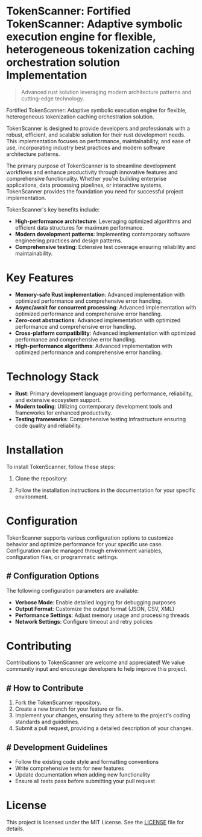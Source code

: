 <!-- fallback_TokenScanner_20250804214735_70120 -->

# TokenScanner: Fortified TokenScanner: Adaptive symbolic execution engine for flexible, heterogeneous tokenization caching orchestration solution Implementation
> Advanced rust solution leveraging modern architecture patterns and cutting-edge technology.

Fortified TokenScanner: Adaptive symbolic execution engine for flexible, heterogeneous tokenization caching orchestration solution.

TokenScanner is designed to provide developers and professionals with a robust, efficient, and scalable solution for their rust development needs. This implementation focuses on performance, maintainability, and ease of use, incorporating industry best practices and modern software architecture patterns.

The primary purpose of TokenScanner is to streamline development workflows and enhance productivity through innovative features and comprehensive functionality. Whether you're building enterprise applications, data processing pipelines, or interactive systems, TokenScanner provides the foundation you need for successful project implementation.

TokenScanner's key benefits include:

* **High-performance architecture**: Leveraging optimized algorithms and efficient data structures for maximum performance.
* **Modern development patterns**: Implementing contemporary software engineering practices and design patterns.
* **Comprehensive testing**: Extensive test coverage ensuring reliability and maintainability.

# Key Features

* **Memory-safe Rust implementation**: Advanced implementation with optimized performance and comprehensive error handling.
* **Async/await for concurrent processing**: Advanced implementation with optimized performance and comprehensive error handling.
* **Zero-cost abstractions**: Advanced implementation with optimized performance and comprehensive error handling.
* **Cross-platform compatibility**: Advanced implementation with optimized performance and comprehensive error handling.
* **High-performance algorithms**: Advanced implementation with optimized performance and comprehensive error handling.

# Technology Stack

* **Rust**: Primary development language providing performance, reliability, and extensive ecosystem support.
* **Modern tooling**: Utilizing contemporary development tools and frameworks for enhanced productivity.
* **Testing frameworks**: Comprehensive testing infrastructure ensuring code quality and reliability.

# Installation

To install TokenScanner, follow these steps:

1. Clone the repository:


2. Follow the installation instructions in the documentation for your specific environment.

# Configuration

TokenScanner supports various configuration options to customize behavior and optimize performance for your specific use case. Configuration can be managed through environment variables, configuration files, or programmatic settings.

## # Configuration Options

The following configuration parameters are available:

* **Verbose Mode**: Enable detailed logging for debugging purposes
* **Output Format**: Customize the output format (JSON, CSV, XML)
* **Performance Settings**: Adjust memory usage and processing threads
* **Network Settings**: Configure timeout and retry policies

# Contributing

Contributions to TokenScanner are welcome and appreciated! We value community input and encourage developers to help improve this project.

## # How to Contribute

1. Fork the TokenScanner repository.
2. Create a new branch for your feature or fix.
3. Implement your changes, ensuring they adhere to the project's coding standards and guidelines.
4. Submit a pull request, providing a detailed description of your changes.

## # Development Guidelines

* Follow the existing code style and formatting conventions
* Write comprehensive tests for new features
* Update documentation when adding new functionality
* Ensure all tests pass before submitting your pull request

# License

This project is licensed under the MIT License. See the [LICENSE](https://github.com/coralnws/TokenScanner/blob/main/LICENSE) file for details.
